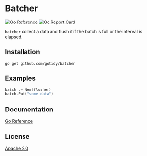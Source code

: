 # Batcher 

[![Go Reference](https://pkg.go.dev/github.com/gotidy/batcher.svg)](https://pkg.go.dev/github.com/gotidy/batcher) 
[![Go Report Card](https://goreportcard.com/badge/github.com/gotidy/batcher)](https://goreportcard.com/report/github.com/gotidy/batcher)

`batcher` collect a data and flush it if the batch is full or the interval is elapsed.

## Installation

`go get github.com/gotidy/batcher`

## Examples

```go
batch := New(flusher)
batch.Put("some data")
```

## Documentation

[Go Reference](https://pkg.go.dev/github.com/gotidy/batcher)

## License

[Apache 2.0](https://github.com/gotidy/batcher/blob/master/LICENSE)
